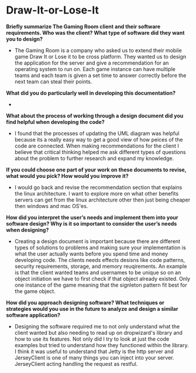 # Draw-It-or-Lose-It

**Briefly summarize The Gaming Room client and their software requirements. Who was the client? What type of software did they want you to design?**<br>

* The Gaming Room is a company who asked us to extend their mobile game Draw It or Lose it to be cross platform. They wanted us to design the application for the server and give a recommendation for an operating system to run on.
  Each game instance can have multiple teams and each team is given a set time to answer correctly before the next team can steal their points. 

**What did you do particularly well in developing this documentation?**<br>

* 

**What about the process of working through a design document did you find helpful when developing the code?**<br>

* I found that the processes of updating the UML diagram was helpful because its a really easy way to get a good view of how peices of the code are connected.
  When making recommendations for the client I believe that critical thinking helped me ask different types of questions about the problem to further research and expand my knowledge.

**If you could choose one part of your work on these documents to revise, what would you pick? How would you improve it?**<br>

* I would go back and revise the recommendation section that explains the linux architecture. I want to explore more on what other benefits servers can get from the linux architecture other then just being cheaper then windows and mac OS'es.

**How did you interpret the user’s needs and implement them into your software design? Why is it so important to consider the user’s needs when designing?**<br>

* Creating a design document is important because there are different types of solutions to problems and making sure your implementation is what the user actually wants before you spend time and money developing code.
   The clients needs effects desisns like code patterns, security requirements, storage, and memory reuqirements. An example is that the client wanted teams and usernames to be unique so on an object initiation we have to first check if that
  object already existed. Only one instance of the game meaning that the signleton pattern fit best for the game object.

**How did you approach designing software? What techniques or strategies would you use in the future to analyze and design a similar software application?**<br>

* Designing the software required me to not only understand what the client wanted but also needing to read up on dropwizard's library and how to use its features.
  Not only did I try to look at just the code examples but tried to understand how they functioned within the library. I think it was useful to understand that Jetty is the http server and JerseyClient is one of many things you can inject into your server.
  JerseyClient acting handling the request as restful.
